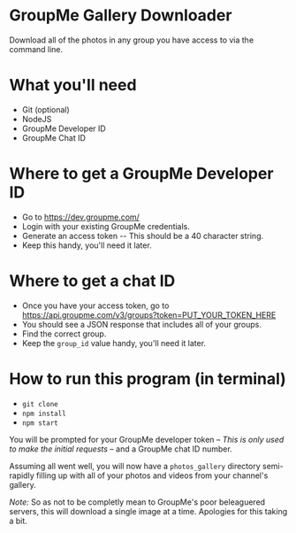 # GroupMe Gallery Downloader
Download all of the photos in any group you have access to via the command line.

# What you'll need
* Git (optional)
* NodeJS
* GroupMe Developer ID
* GroupMe Chat ID

# Where to get a GroupMe Developer ID
* Go to https://dev.groupme.com/
* Login with your existing GroupMe credentials.
* Generate an access token -- This should be a 40 character string.
* Keep this handy, you'll need it later.

# Where to get a chat ID
* Once you have your access token, go to https://api.groupme.com/v3/groups?token=PUT_YOUR_TOKEN_HERE
* You should see a JSON response that includes all of your groups.
* Find the correct group.
* Keep the `group_id` value handy, you'll need it later.

# How to run this program (in terminal)
* `git clone`
* `npm install`
* `npm start`

You will be prompted for your GroupMe developer token – _This is only used to make the initial requests_ – and a GroupMe chat ID number.

Assuming all went well, you will now have a `photos_gallery` directory semi-rapidly filling up with all of your photos and videos from your channel's gallery. 

_Note:_ So as not to be completly mean to GroupMe's poor beleaguered servers, this will download a single image at a time. Apologies for this taking a bit.
